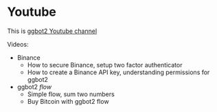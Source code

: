 # Youtube

This is [ggbot2 Youtube channel](https://www.youtube.com/channel/UCWEj6FkjXgQ1TiCUHU3IQ9Q)

Videos:

- Binance
  - How to secure Binance, setup two factor authenticator
  - How to create a Binance API key, understanding permissions for ggbot2
- ggbot2 _flow_
  - Simple flow, sum two numbers
  - Buy Bitcoin with ggbot2 flow
